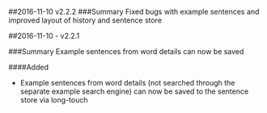 ##2016-11-10 v2.2.2
###Summary
Fixed bugs with example sentences and improved layout of history and sentence store

##2016-11-10 - v2.2.1

###Summary
Example sentences from word details can now be saved

####Added
 - Example sentences from word details (not searched through the separate example search engine) can now be saved to the sentence store via long-touch